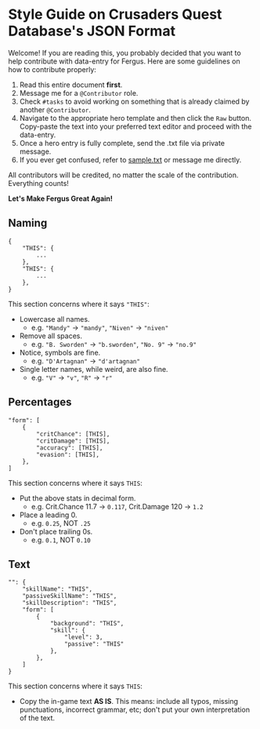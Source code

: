 # Style Guide on Crusaders Quest Database's JSON Format

Welcome! If you are reading this, you probably decided that you want to help contribute with data-entry for Fergus. Here are some guidelines on how to contribute properly:

1. Read this entire document **first**.
2. Message me for a `@Contributor` role.
3. Check `#tasks` to avoid working on something that is already claimed by another `@Contributor`.
4. Navigate to the appropriate hero template and then click the `Raw` button. Copy-paste the text into your preferred text editor and proceed with the data-entry.
5. Once a hero entry is fully complete, send the .txt file via private message.
6. If you ever get confused, refer to [sample.txt](https://raw.githubusercontent.com/Johj/fergus/master/templates/sample.txt) or message me directly.

All contributors will be credited, no matter the scale of the contribution. Everything counts!

**Let's Make Fergus Great Again!**

## Naming

```
{
	"THIS": {
		...
	},
	"THIS": {
		...
	},
}
```

This section concerns where it says `"THIS"`:

- Lowercase all names.
  * e.g. `"Mandy"` → `"mandy"`, `"Niven"` → `"niven"`
- Remove all spaces.
  * e.g. `"B. Sworden"` → `"b.sworden"`, `"No. 9"` → `"no.9"`
- Notice, symbols are fine.
  * e.g. `"D'Artagnan"` → `"d'artagnan"`
- Single letter names, while weird, are also fine.
  * e.g. `"V"` → `"v"`, `"R"` → `"r"`

## Percentages

```
"form": [
	{
		"critChance": [THIS],
		"critDamage": [THIS],
		"accuracy": [THIS],
		"evasion": [THIS],
	},
]
```

This section concerns where it says `THIS`:

- Put the above stats in decimal form.
  * e.g. Crit.Chance 11.7 → `0.117`, Crit.Damage 120 → `1.2`
- Place a leading 0.
  * e.g. `0.25`, NOT `.25`
- Don't place trailing 0s.
  * e.g. `0.1`, NOT `0.10`

## Text

```
"": {
	"skillName": "THIS",
	"passiveSkillName": "THIS",
	"skillDescription": "THIS",
	"form": [
		{
			"background": "THIS",
			"skill": {
				"level": 3,
				"passive": "THIS"
			},
		},
	]
}
```

This section concerns where it says `THIS`:

- Copy the in-game text **AS IS**. This means: include all typos, missing
punctuations, incorrect grammar, etc; don't put your own interpretation of the
text.
